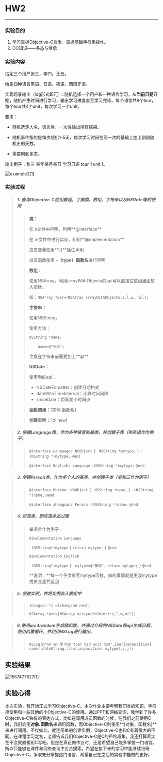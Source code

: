 # HW2
------
### 实验目的

1. 学习掌握Objective-C愈发，掌握基础字符串操作。
2. OO知识——多态与继承



### 实验内容

给定三个用户张三，李四，王五。

给定四种语言英语、日语、德语、西班牙语。

实现场景输出（log形式即可）：随机选择一个用户和一种语言学习，从**当前日期**开始，随机产生时间进行学习，输出学习进度直至学习完毕。每个语言共8个tour，每个tour共4个unit，每次学习一个unit。

要求：

- 随机选定人名、语言后，一次性输出所有结果。

- 随机事件指的是每次随机1-5天，每次学习时间在前一次的基础上加上刚刚随机出的天数。
- 需要用到多态。

输出例子：张三 某年某月某日 学习日语 tour 1 unit 1。

![example2[1]](https://gitee.com/yaody7/pics/blob/master/example2%5B1%5D.png)



### 实验过程

> ##### 1. 查询Objective-C使用教程，了解类、数组、字符串以及NSDate等的使用
>
> > **类：**
> >
> > 在.h文件中声明，利用**@interface**
> >
> > 在.m文件中进行实现，利用**@implementation**
> >
> > 成员变量使用**{}**括住声明
> >
> > 成员函数使用 **-（type）函数名**进行声明
>
> > **数组：**
> >
> > 使用NSArray。利用arrayWithObjects的api可以直接往数组里面放入指针。
> >
> > 如：`NSArray *per=[NSArray arrayWithObjects:z,l,w, nil];`
>
> >**字符串：**
> >
> >使用NSString。
> >
> >使用方法：
> >
> >`NSString *name;`
> >
> >`    name=@"张三";`
> >
> >注意在字符串前需要加上**@**
>
> > **NSDate：**
> >
> > 使用到的api：
> >
> > - NSDateFomatter：创建日期格式
> > - dateWithTimeInterval：计算时间间隔
> > - sinceDate：距离某个时间点
>
> > **函数调用：**[实例 函数名]
>
> > **创建实例：**[类 new]

> ##### 2. 创建Language类，作为多种语言的基类，并创建子类（举英语作为例子）
>
> > `@interface Language: NSObject`
> > `{`
> >    ` NSString *mytype;`
> > `}`
> > `-(NSString *)mytype;`
> > `@end`
> >
> > `@interface English: Language`
> > `-(NSString *)mytype;`
> > `@end`

> ##### 3. 创建Person类，作为多个人的基类，并创建子类（举张三作为例子）
>
> > `@interface Person: NSObject`
> > `{`
> >    ` NSString *name;`
> > `}`
> > `-(NSString *)name;`
> > `@end`
> >
> > `@interface zhangsan: Person`
> > `-(NSString *)name;`
> > `@end`

> ##### 4. 实现类，即实现多态过程
>
> > 举语言作为例子：
> >
> > `@implementation Language`
> >
> > `-(NSString*)mytype`
> > `{`
> >     `return mytype;`
> > `}`
> > `@end`
> >
> > `@implementation English`
> >
> > `-(NSString*)mytype`
> > `{`
> >    ` mytype=@"英语";`
> >     `return mytype;`
> > `}`
> > `@end`
> >
> > **说明：**每一个子类重写mytype函数，做的事情就是更改mytype成员变量并返回

> ##### 5. 创建实例，并将实例装入数组中
>
> > `zhangsan *z =[zhangsan new];`
> >
> > `NSArray *per=[NSArray arrayWithObject:z,l,w,nil];`

> ##### 6.使用arc4random生成随机数，并通过介绍的NSDate等api生成日期，使用两重循环，并利用NSLog进行输出。
>
> > `NSLog(@"%@ %@ 学习%@ tour %zd unit %zd",[per[perposition] name],dateString,[lan[lanposition] mytype],i,j);`



## 实验结果

![1567477527(1)](https://gitee.com/yaody7/pics/blob/master/1567477527(1).png)



## 实验心得

​		本次实验，我开始正式学习Objective-C。本次作业主要考察我们类的知识、字符串使用和一些其他的小Objective-C的使用。通过PPT和网络查询，我学到了许多Objective-C独有的表达方式。比如在调用成员函数的时候，在我们之前使用C时，我们会用**对象.函数名**来调用函数，而Objective-C则使用**[对象，函数名]**来进行调用。不仅如此，就连简单的创建实例，Objective-C也和C有着很大的不同。在课程学习之初，老师告诉我们Objective-C是C的严格超集，我还打算着实在不会就直接用C写吧。但是在真正做作业时，还是希望自己能多掌握一门语言。所以只能够在课件和网络查询中苦苦摸索。希望在接下来的学习中能继续钻研Objective-C，争取充分掌握这门语言，希望自己在之后的实验中能做的更好。